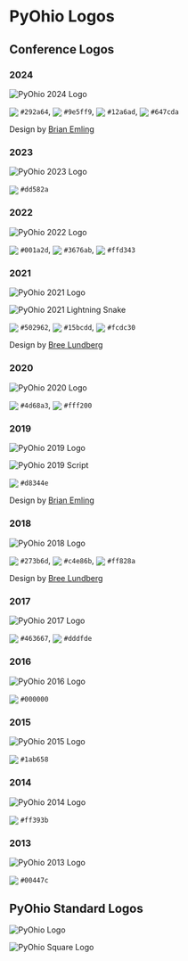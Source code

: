 # PyOhio Logos

## Conference Logos

### 2024

![PyOhio 2024 Logo](./2024/pyohio-2024-logo.png)

<img valign='middle' src='https://readme-swatches.vercel.app/292a64?style=circle'/> `#292a64`,
<img valign='middle' src='https://readme-swatches.vercel.app/9e5ff9?style=circle'/> `#9e5ff9`,
<img valign='middle' src='https://readme-swatches.vercel.app/12a6ad?style=circle'/> `#12a6ad`,
<img valign='middle' src='https://readme-swatches.vercel.app/647cda?style=circle'/> `#647cda`

Design by [Brian Emling](https://brianemling.com/)

### 2023

![PyOhio 2023 Logo](./2023/pyohio-2023-logo.png)

<img valign='middle' src='https://readme-swatches.vercel.app/dd582a?style=circle'/> `#dd582a`

### 2022

![PyOhio 2022 Logo](./2022/pyohio-2022-logo.png)

<img valign='middle' src='https://readme-swatches.vercel.app/001a2d?style=circle'/> `#001a2d`,
<img valign='middle' src='https://readme-swatches.vercel.app/3676ab?style=circle'/> `#3676ab`,
<img valign='middle' src='https://readme-swatches.vercel.app/ffd343?style=circle'/> `#ffd343`

### 2021

![PyOhio 2021 Logo](./2021/pyohio-2021-logo.png)

![PyOhio 2021 Lightning Snake](./2021/pyohio-2021-lightning-snake-sticker.png)

<img valign='middle' src='https://readme-swatches.vercel.app/502962?style=circle'/> `#502962`,
<img valign='middle' src='https://readme-swatches.vercel.app/15bcdd?style=circle'/> `#15bcdd`,
<img valign='middle' src='https://readme-swatches.vercel.app/fcdc30?style=circle'/> `#fcdc30`

Design by [Bree Lundberg](https://breelundberg.com/)

### 2020

![PyOhio 2020 Logo](./2020/pyohio-2020-logo.png)

<img valign='middle' src='https://readme-swatches.vercel.app/4d68a3?style=circle'/> `#4d68a3`,
<img valign='middle' src='https://readme-swatches.vercel.app/fff200?style=circle'/> `#fff200`

### 2019

![PyOhio 2019 Logo](./2019/pyohio-2019-logo.png)

![PyOhio 2019 Script](./2019/pyohio-2019-script.png)

<img valign='middle' src='https://readme-swatches.vercel.app/d8344e?style=circle'/> `#d8344e`

Design by [Brian Emling](https://brianemling.com/)

### 2018

![PyOhio 2018 Logo](./2018/pyohio-2018-logo.png)

<img valign='middle' src='https://readme-swatches.vercel.app/273b6d?style=circle'/> `#273b6d`,
<img valign='middle' src='https://readme-swatches.vercel.app/c4e86b?style=circle'/> `#c4e86b`,
<img valign='middle' src='https://readme-swatches.vercel.app/ff828a?style=circle'/> `#ff828a`

Design by [Bree Lundberg](https://breelundberg.com/)

### 2017

![PyOhio 2017 Logo](./2017/pyohio-2017-logo.png)

<img valign='middle' src='https://readme-swatches.vercel.app/463667?style=circle'/> `#463667`,
<img valign='middle' src='https://readme-swatches.vercel.app/dddfde?style=circle'/> `#dddfde`

### 2016

![PyOhio 2016 Logo](./2016/pyohio-2016-logo.png)

<img valign='middle' src='https://readme-swatches.vercel.app/000000?style=circle'/> `#000000`

### 2015

![PyOhio 2015 Logo](./2015/pyohio-2015-logo.png)

<img valign='middle' src='https://readme-swatches.vercel.app/1ab658?style=circle'/> `#1ab658`

### 2014

![PyOhio 2014 Logo](./2014/pyohio-2014-logo.png)

<img valign='middle' src='https://readme-swatches.vercel.app/ff393b?style=circle'/> `#ff393b`

### 2013

![PyOhio 2013 Logo](./2013/pyohio-2013-logo.png)

<img valign='middle' src='https://readme-swatches.vercel.app/00447c?style=circle'/> `#00447c`

## PyOhio Standard Logos

![PyOhio Logo](pyohio-logo.png)

![PyOhio Square Logo](pyohio-logo-square.png)
